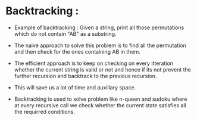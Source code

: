# Backtracking :

* Example of backtracking : Given a string, print all those permutations which do not contain "AB" as a substring.

* The naive approach to solve this problem is to find all the permutation and then check for the ones containing AB in them.

* The efficient approach is to keep on checking on every itteration whether the current string is valid or not and hence if its not prevent the further recursion and backtrack to the previous recursion.

* This will save us a lot of time and auxillary space.

* Backtracking is used to solve problem like n-queen and sudoku where at every recursive call we check whether the current state satisfies all the requirred conditions.

